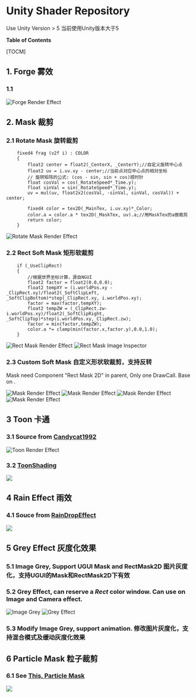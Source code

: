 ﻿# Unity Shader Repository

Use Unity Version > 5 当前使用Unity版本大于5


**Table of Contents**

[TOCM]


## 1. Forge 雾效
### 1.1 
![](https://github.com/garsonlab/UnityShaderRepository/raw/master/Assets/Forge/forgeResult.png "Forge Render Effect")

## 2. Mask 裁剪
### 2.1 Rotate Mask 旋转裁剪
```ShaderLab
    fixed4 frag (v2f i) : COLOR
    {
        float2 center = float2(_CenterX, _CenterY);//自定义旋转中心点
        float2 uv = i.uv.xy - center;//当前点对应中心点的相对坐标
        // 旋转矩阵的公式: (cos - sin, sin + cos)顺时针
        float cosVal = cos(_RotateSpeed*_Time.y);
        float sinVal = sin(_RotateSpeed*_Time.y);
        uv = mul(uv, float2x2(cosVal, -sinVal, sinVal, cosVal)) + center;

        fixed4 color = tex2D(_MainTex, i.uv.xy)*_Color;
        color.a = color.a * tex2D(_MaskTex, uv).a;//用MaskTex的a做裁剪
        return color;
    }
```
![](https://github.com/garsonlab/UnityShaderRepository/raw/master/Assets/UIMask/rotateMask.gif "Rotate Mask Render Effect")

### 2.2 Rect Soft Mask 矩形软裁剪
```ShaderLab
    if (_UseClipRect) 
    {
        //根据世界坐标计算，源自NGUI
        float2 factor = float2(0.0,0.0);
        float2 tempXY = (i.worldPos.xy - _ClipRect.xy)/float2(_SoftClipLeft, _SoftClipBottom)*step(_ClipRect.xy, i.worldPos.xy);
        factor = max(factor,tempXY);
        float2 tempZW = (_ClipRect.zw-i.worldPos.xy)/float2(_SoftClipRight, _SoftClipTop)*step(i.worldPos.xy,_ClipRect.zw);
        factor = min(factor,tempZW);
        color.a *= clamp(min(factor.x,factor.y),0.0,1.0);
    }
```
![](https://github.com/garsonlab/UnityShaderRepository/raw/master/Assets/UIMask/rectMask.png "Rect Mask Render Effect")
![](https://github.com/garsonlab/UnityShaderRepository/raw/master/Assets/UIMask/rectMaskInspector.png "Rect Mask Image Inspector")

### 2.3 Custom Soft Mask 自定义形状软裁剪，支持反转
Mask need Component "Rect Mask 2D" in parent, Only one DrawCall. Base on <SuperText>.

![](https://github.com/garsonlab/UnityShaderRepository/raw/master/Assets/UIMask/soft1.png "Mask Render Effect")
![](https://github.com/garsonlab/UnityShaderRepository/raw/master/Assets/UIMask/soft11.png "Mask Render Effect")
![](https://github.com/garsonlab/UnityShaderRepository/raw/master/Assets/UIMask/soft2.png "Mask Render Effect")
![](https://github.com/garsonlab/UnityShaderRepository/raw/master/Assets/UIMask/soft22.png "Mask Render Effect")

## 3 Toon 卡通
### 3.1 Source from [Candycat1992](https://github.com/candycat1992) 
![](https://github.com/garsonlab/UnityShaderRepository/raw/master/Assets/Toon/toon.png "Toon Render Effect")
### 3.2 [ToonShading](https://github.com/Kink3d/ToonShading)
![](https://camo.githubusercontent.com/049675b7900f1901b6d40a88a37877163c6d1ca4/68747470733a2f2f63646e612e61727473746174696f6e2e636f6d2f702f6173736574732f696d616765732f696d616765732f3030372f3132342f3634342f6c617267652f6d6174742d6465616e2d73637265656e73686f7430312e6a70673f31353033383732333234)


## 4 Rain Effect 雨效
### 4.1 Souce from [RainDropEffect](https://github.com/EdoFrank/RainDropEffect)
![](https://raw.githubusercontent.com/EdoFrank/bin/master/RainDropEffect2/rde1.jpg)


## 5 Grey Effect 灰度化效果
### 5.1 Image Grey, Support UGUI Mask and RectMask2D 图片灰度化，支持UGUI的Mask和RectMask2D下有效
### 5.2 Grey Effect, can reserve a *Rect* color window. Can use on Image and Camera effect.
![](https://github.com/garsonlab/UnityShaderRepository/raw/master/Assets/Grey/imageGrey.png "Image Grey")
![](https://github.com/garsonlab/UnityShaderRepository/raw/master/Assets/Grey/greyEffect.png "Grey Effect")
### 5.3 Modify Image Grey, support animation. 修改图片灰度化，支持混合模式及缓动灰度化效果

## 6 Particle Mask 粒子裁剪
### 6.1 See [This, Particle Mask](https://github.com/garsonlab/UnityShaderRepository/raw/master/Assets/UIParticleMask)
![](https://github.com/garsonlab/UnityShaderRepository/raw/master/Assets/UIParticleMask/clip.png)